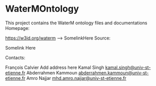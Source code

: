 # WaterMOntology
This project contains the WaterM ontology files and documentations
Homepage:

https://w3id.org/waterm --> SomelinkHere
Source:

Somelink Here

Contacts:

François Calvier Add address here 
Kamal Singh kamal.singh@univ-st-etienne.fr
Abderrahmen Kammoun abderrahmen.kammoun@univ-st-etienne.fr
Amro Najjar  mhd.amro.najjar@univ-st-etienne.fr
